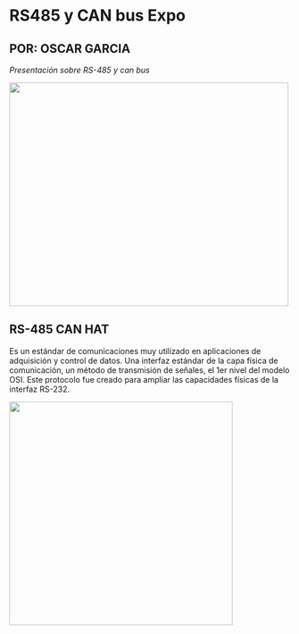 # RS485 y CAN bus Expo
## POR: OSCAR GARCIA
*Presentación sobre RS-485 y can bus*

<img src = "https://m.media-amazon.com/images/I/71bvQ4m6yDL._AC_SL1500_.jpg" width = 500 height = 400>

##  RS-485 CAN HAT
Es un estándar de comunicaciones muy utilizado en aplicaciones de adquisición y control de datos.
Una interfaz estándar de la capa física de comunicación, un método de transmisión de señales, el 1er nivel del modelo OSI. Este protocolo fue creado para ampliar las capacidades físicas de la interfaz RS-232.

<img src ="https://www.rhino.mx/wp-content/uploads/2018/03/CARS-1.png" width = 400 height= 400>
